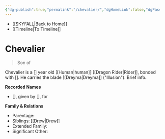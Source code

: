 ```yaml
---
{"dg-publish":true,"permalink":"/chevalier/","dgHomeLink":false,"dgPassFrontmatter":false}
---
```


- [[SKYFALL|Back to Home]]
- [[Timeline|To Timeline]]

# Chevalier 
>Son of

Chevalier is a [] year old [[Human|human]] [[Dragon Rider|Rider]], bonded with []. He carries the blade [[Dreyma|Dreyma]] ("Illusion"). Brief info.

**Recorded Names**
- [], given by [], for 

**Family & Relations**
- Parentage: 
- Siblings: [[Drew|Drew]]
- Extended Family:
- Significant Other: